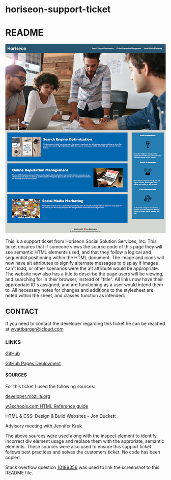 # horiseon-support-ticket





# README





![horiseon-live-site-screenshot](/./assets/images/image.png?raw=true "Live Screenshot")









This is a support ticket from Horiseon Social Solution Services, Inc. This ticket ensures that if someone views the source code of this page they will see semantic HTML elements used, and that they follow a logical and sequential positioning within the HTML document. The image and icons will now have alt attributes to signify alternate messages to display if images can't load, or other scenarios were the alt attribute would be appropriate. The website now also has a title to descirbe the page users will be viewing, and searching for in their browser, instead of "title". All links now have their appropriate ID's assigned, and are functioning as a user would intend them to. All necessary notes for changes and additions to the stylesheet are noted within the sheet, and classes function as intended.

## CONTACT




If you need to contact the developer regarding this ticket he can be reached at [wyattbarger@icloud.com](mailto:www.wyattbarger@icloud.com)

### LINKS




[GitHub](https://github.com/wyattbarger/horiseon-support-ticket)

[GitHub Pages Deployment](https://wyattbarger.github.io/horiseon-support-ticket/#social-media-marketing)


#### SOURCES




For this ticket I used the following sources:

[developer.mozilla.org](https://developer.mozilla.org/en-US/docs/Web/CSS)

[w3schools.com HTML Reference guide](https://www.w3schools.com/tags/)

HTML & CSS: Design & Build Websites - Jon Duckett

Advisory meeting with Jennifer Kruk

The above sources were used along with the inspect element to identify incorrect div element usage and replace them with the approriate, semantic elements. These sources were also used to ensure this support ticket follows best practices and solves the customers ticket. No code has been copied.


Stack overflow question [10189356](https://stackoverflow.com/questions/10189356/how-to-add-screenshot-to-readmes-in-github-repository) was used to link the screenshot to this README file.